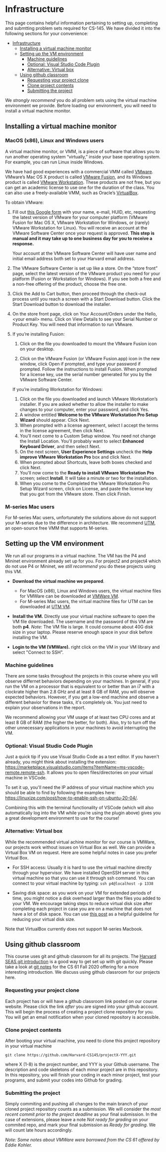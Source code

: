 # Infrastructure
This page contains helpful information pertaining to setting up, completing and submtting problem sets required for CS-145. We have divided it into the following sections for your convenience:

- [Infrastructure](#infrastructure)
  - [Installing a virtual machine monitor](#installing-a-virtual-machine-monitor)
  - [Setting up the VM environment](#setting-up-the-vm-environment)
    - [Machine guidelines](#machine-guidelines)
    - [Optional: Visual Studio Code Plugin](#optional-visual-studio-code-plugin)
    - [Alternative: Virtual box](#alternative-virtual-box)
  - [Using github classroom](#using-github-classroom)
    - [Requesting your project clone](#requesting-your-project-clone)
    - [Clone project contents](#clone-project-contents)
    - [Submitting the project](#submitting-the-project)

We *strongly recommend* you do all problem sets using the virtual machine environment we provide. Before loading our environment, you will need to install a virtual machine monitor.

## Installing a virtual machine monitor

### MacOS (x86), Linux and Windows users

<p>A virtual machine monitor, or VMM, is a piece of software that allows you to
run another operating system “virtually,” inside your base operating system.
For example, you can run Linux inside Windows.</p>

<p>We have had good experiences with a commercial VMM called <a href="https://www.vmware.com/">VMware</a>. VMware’s
Mac OS X product is called <a href="https://www.vmware.com/products/fusion.html">VMware Fusion</a>, and its Windows product is
called <a href="https://www.vmware.com/products/workstation-player.html">VMware Workstation</a>. These products are not free, but you can get an
academic license to use one for the duration of the class. You can also use a
freely-available VMM, such as Oracle’s <a href="https://www.virtualbox.org/">VirtualBox</a>.</p> 

<p>To obtain VMware:</p>

<ol>
<li><p>Fill out <a href="https://goo.gl/F3z8Sb">this Google form</a> with your name, e-mail,
HUID, etc, requesting the latest version of VMware for your computer
platform (VMware Fusion for Mac OS X, VMware Workstation for Windows, or
(rarely) VMware Workstation for Linux). You will receive an account at the
VMware Software Center once your request is approved. <strong>This step is manual
and it may take up to one business day for you to receive a response.</strong></p>

<p>Your account at the VMware Software Center will have user name and initial
email address both set to your Harvard email address.</p></li>

<li><p>The VMware Software Center is set up like a store. On the “store front”
page, select the latest version of the VMware product you need for your
platform (Fusion or Workstation for Windows). If you see both a free and a
non-free offering of the product, choose the free one.</p></li>

<li><p>Click the Add to Cart button, then proceed through the check-out process
until you reach a screen with a Start Download button. Click the Start
Download button to download the installer.</p></li>

<li><p>On the store front page, click on Your Account/Orders under the Hello,
&lt;your email&gt; menu. Click on View Details to see your Serial Number or
Product Key. You will need that information to run VMware.</p></li>

<li><p>If you’re installing Fusion:</p>

<ol>
<li><p>Click on the file you downloaded to mount the VMware Fusion icon on
your desktop.</p></li>

<li><p>Click on the VMware Fusion (or VMware Fusion.app) icon in the new
window, click Open if prompted, and type your password if prompted.
Follow the instructions to install Fusion. When prompted for a license
key, use the serial number generated for you by the VMware Software
Center.</p></li>
</ol>

<p>If you’re installing Workstation for Windows:</p>

<ol>
<li>Click on the file you downloaded and launch VMware Workstation’s
installer. If you are asked whether to allow the installer to make
changes to your computer, enter your password, and click Yes.</li>
<li>A window entitled <strong>Welcome to the VMware Workstation Pro Setup
Wizard</strong> should appear. Click Next.</li>
<li>When prompted with a license agreement, select I accept the terms in
the license agreement, then click Next.</li>
<li>You'll next come to a Custom Setup window. You need not change the
Install Location. You'll probably want to select <strong>Enhanced Keyboard
Driver</strong>, and then select Next.</li>
<li>On the next screen, <strong>User Experience Settings</strong> uncheck the <strong>Help
improve VMware Workstation Pro</strong> box and click Next.</li>
<li>When prompted about Shortcuts, leave both boxes checked and click
Next.</li>
<li>You'll now come to the <strong>Ready to install VMware Workstation Pro</strong>
screen; select <strong>Install</strong>. It will take a minute or two for the
installation.</li>
<li>When you come to the Completed the VMware Workstation Pro Setup
Wizard screen, click on License, and paste the license key that you
got from the VMware store. Then click Finish.</li>
</ol></li>
</ol>

### M-series Mac users

For M-series Mac users, unfortunately the solutions above do not support your M-series due to the difference in architecture. We recommend [UTM](https://mac.getutm.app/), an open-source free VMM that supports M-series.


## Setting up the VM environment

We run all our programs in a virtual machine. The VM has the P4 and Mininet environment already set up for you. For project2 and project4 which do not use P4 or Mininet, we *still recommend* you do these projects using this VM. 

- **Download the virtual machine we prepared**. 
  - For MacOS (x86), Linux and Windows users, the virtual machine files for VMWare can be downloaded at [VMWare VM](https://drive.google.com/file/d/1ty0b8_T0fwTqsS6BFuL8BanyBnwdo6-z/view?usp=sharing). 
  - For M-series Mac users, the virtual machine files for UTM can be downloaded at [UTM VM](https://drive.google.com/file/d/1kJTKHDqw49RY5r7JOsYSTWuqY0Ugf5mZ/view?usp=share_link). 

- **Install the VM.** Directly use your virtual machine software to open the VM file downloaded. The username and the password of this VM are both **p4**.
  *Note*: The VM file is large. It could consume about 40G disk size in your laptop. Please reserve enough space in your disk before installing the VM.
 
- **Login to the VM (VMWare).** right click on the VM in your VM library and select "Connect to SSH".

### Machine guidelines
There are some tasks throughout the projects in this course where you will observe differnet behaviors depending on your machines. In general, if you run the VM on a processor that is equivalent to or better than an i7 with a clockrate higher than 2.8 GHz and at least 8 GB of RAM, you will observe expected behaviors. However, if you get a low-end machine and observe a different behavior for these tasks, it's completely ok. You just need to explain your observations in the report. 

We recommend allowing your VM usage of at least two CPU cores and at least 8 GB of RAM (the higher the better, for both). Also, try to turn off the other unnecessary applications in your machines to avoid interrupting the VM. 

### Optional: Visual Studio Code Plugin

Just a quick tip if you use Visual Studio Code as a text editor. If you haven't already, you might think about installing the extension: https://marketplace.visualstudio.com/items?itemName=ms-vscode-remote.remote-ssh. It allows you to open files/directories on your virtual machine in VSCode.

To set it up, you'll need the IP address of your virtual machine which you should be able to find by following the examples here: https://linuxize.com/post/how-to-enable-ssh-on-ubuntu-20-04/.

Combining this with the terminal functionality of VSCode (which will also automatically log into the VM while you're using the plugin above) gives you a great development environment to use for the course!

### Alternative: Virtual box
While the recommended virtual achine monitor for our course is VMWare, our projects work without issues on Virtual Box as well. We can provide a Virtual Box VM on request. Here are some helpful notes in case you prefer Virtual Box.

- For SSH access: Usually it is hard to use the virtual machine directly through your hypervisor. We have installed OpenSSH server in this virtual machine so that you can use it through ssh command. You can connect to your virtual machine by typing:  `ssh p4@localhost -p 1338`

- Saving disk space: as you work on your VM for extended periods of time, you might notice a disk overhead larger than the files you added to your VM. We encourage taking steps to reduce virtual disk size after completing each project in case you are on a machine that does not have a lot of disk space. You can use [this post](https://superuser.com/a/529183) as a helpful guideline for reducing your virtual disk size.

Note that VirtualBox currently does not support M-series Macbook.
## Using github classroom

This course uses git and github classroom for all its projects. The [Harvard SEAS git introduction](https://wiki.harvard.edu/confluence/display/USERDOCS/Introduction+To+GIT) is a good way to get set up with git quickly. Please take a look at [git notes](http://cs61.seas.harvard.edu/site/ref/git) for the CS 61 Fall 2020 offering for a more interesting introduction. We discuss using github classroom for our projects here.

### Requesting your project clone
Each project has or will have a github classroom link posted on our course website. Please click the link *after* you are signed into your github account. This will begin the process of creating a project clone repository for you. You will get an email notification when your cloned repository is accessible.

### Clone project contents

After booting your virtual machine, you need to clone this project repository in your virtual machine

```
git clone https://github.com/Harvard-CS145/projectX-YYY.git
```

where X (1-8) is the project number, and YYY is your Github username. The description and code skeletons of each minor project are in this repository. In this repository, you will finish your coding in each minor project, test your programs, and submit your codes into Github for grading.

### Submitting the project
Simply commiting and pushing all changes to the main branch of your cloned project repository counts as a submission. We will consider the *most recent commit prior to the project deadline* as your final submission. In the case of extensions, please leave a note *Not ready for grading* on your commited repo, and mark your final submission as *Ready for grading*. We will count late hours accordingly.

<p><i>Note: Some notes about VMWare were borrowed from the CS 61 offered by Eddie Kohler.</i></p>
